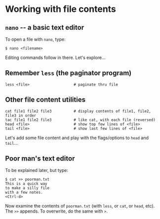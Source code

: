# Working with file contents

## `nano` -- a basic text editor

To open a file with `nano`, type:
```shell
$ nano <filename>
```

Editing commands follow in there.  Let's explore...

## Remember `less` (the paginator program)
```
less <file>                    # paginate thru file
```

## Other file content utilities

```
cat file1 file2 file3          # display contents of file1, file2, file3 in order
tac file1 file2 file3          # like cat, with each file (reversed)
head <file>                    # show top few lines of <file>
tail <file>                    # show last few lines of <file>
```

Let's add some file content and play with the flags/options to `head`
and `tail`...

## Poor man's text editor

To be explained later, but type:
```shell
$ cat >> poorman.txt
This is a quick way
to make a silly file
with a few notes.
<Ctrl-d>
```

Now examine the contents of `poorman.txt` (with `less`, or `cat`, or
`head`, etc).  The `>>` appends.  To overwrite, do the same with `>`.
